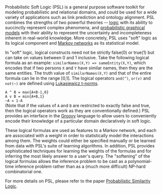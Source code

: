 Probabilistic Soft Logic (PSL) is a general purpose software toolkit for modeling probabilistic and relational domains, and could be used for a wide variety of applications such as link prediction and ontology alignment. PSL combines the strengths of two powerful theories -- <a href="http://www.amazon.com/Logical-Foundations-Artificial-Intelligence-Genesereth/dp/0934613311">logic</a> with its ability to succinctly represent complex phenomena, and <a href="http://pgm.stanford.edu/">probabilistic graphical models</a> with their ability to represent the uncertainty and incompleteness inherent in real-world knowledge. More concretely, PSL uses "soft" logic as its logical component and <a href="http://en.wikipedia.org/wiki/Markov_random_field">Markov networks</a> as its statistical model. 

In "soft" logic, logical constructs need not be strictly false(0) or true(1) but can take on values between 0 and 1 inclusive. Take the following logical formula as an example: `similarNames(X,Y) => sameEntity(X,Y)`, which encodes that if two persons `X` and `Y` have similar names, then they are the same entities. The truth value of `similarNames(X,Y)` and that of the entire formula can lie in the range [0,1]. The logical operators `and(^)`, `or(v)` and `not(~)`  are defined using <a href="http://en.wikipedia.org/wiki/%C5%81ukasiewicz_logic">Lukasiewicz t-norms</a>.

`A ^ B = max{A+B-1,0}`<br>
`A v B = min{A+B,1}`<br>
`~A = 1-A`<br>
(Note that if the values of `A` and `B` are restricted to exactly false and true, then the logical operators work as they are conventionally defined.) PSL provides an interface in the <a href="http://groovy.codehaus.org/">Groovy</a> language to allow users to conveniently encode their knowledge of a particular domain declaratively in soft logic. 

These logical formulas are used as features to a Markov network, and each are associated with a weight in order to statistically model the interactions among them. The weights could either be specified manually or be learned from data with PSL's suite of learning algorithms. In addition, PSL provides sophisticated techniques for learning the weights of the formulas and for inferring the most likely answer to a user's query. The "softening" of the logical formulas allows the inference problem to be cast as a polynomial-time inference problem rather than as a (much more difficult) NP-hard combinatorial one.

For more details on PSL, please refer to the paper <a href="http://fodava.gatech.edu/files/reports/FODAVA-10-17.pdf"> Probabilistic Similarity Logic</a>.